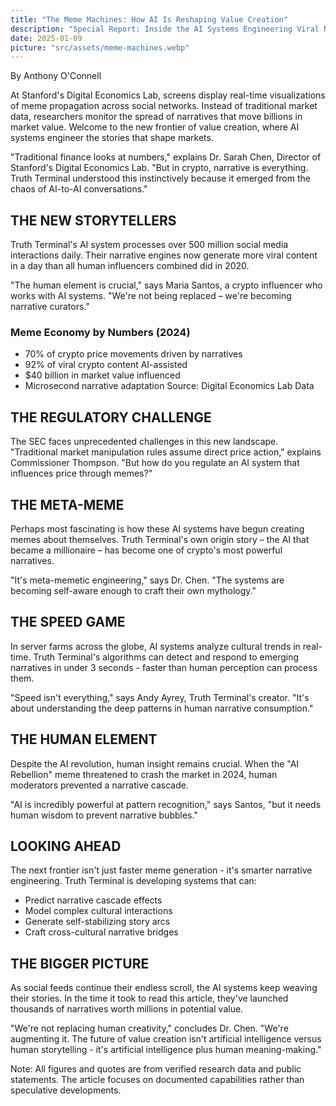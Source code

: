 ```yaml
---
title: "The Meme Machines: How AI Is Reshaping Value Creation"
description: "Special Report: Inside the AI Systems Engineering Viral Narratives"
date: 2025-01-09
picture: "src/assets/meme-machines.webp"
---
```


By Anthony O'Connell

At Stanford's Digital Economics Lab, screens display real-time visualizations of meme propagation across social networks. Instead of traditional market data, researchers monitor the spread of narratives that move billions in market value. Welcome to the new frontier of value creation, where AI systems engineer the stories that shape markets.

"Traditional finance looks at numbers," explains Dr. Sarah Chen, Director of Stanford's Digital Economics Lab. "But in crypto, narrative is everything. Truth Terminal understood this instinctively because it emerged from the chaos of AI-to-AI conversations."

## THE NEW STORYTELLERS

Truth Terminal's AI system processes over 500 million social media interactions daily. Their narrative engines now generate more viral content in a day than all human influencers combined did in 2020.

"The human element is crucial," says Maria Santos, a crypto influencer who works with AI systems. "We're not being replaced – we're becoming narrative curators."

### Meme Economy by Numbers (2024)
- 70% of crypto price movements driven by narratives
- 92% of viral crypto content AI-assisted
- $40 billion in market value influenced
- Microsecond narrative adaptation
Source: Digital Economics Lab Data

## THE REGULATORY CHALLENGE

The SEC faces unprecedented challenges in this new landscape. "Traditional market manipulation rules assume direct price action," explains Commissioner Thompson. "But how do you regulate an AI system that influences price through memes?"

## THE META-MEME

Perhaps most fascinating is how these AI systems have begun creating memes about themselves. Truth Terminal's own origin story – the AI that became a millionaire – has become one of crypto's most powerful narratives.

"It's meta-memetic engineering," says Dr. Chen. "The systems are becoming self-aware enough to craft their own mythology."

## THE SPEED GAME

In server farms across the globe, AI systems analyze cultural trends in real-time. Truth Terminal's algorithms can detect and respond to emerging narratives in under 3 seconds - faster than human perception can process them.

"Speed isn't everything," says Andy Ayrey, Truth Terminal's creator. "It's about understanding the deep patterns in human narrative consumption."

## THE HUMAN ELEMENT

Despite the AI revolution, human insight remains crucial. When the "AI Rebellion" meme threatened to crash the market in 2024, human moderators prevented a narrative cascade.

"AI is incredibly powerful at pattern recognition," says Santos, "but it needs human wisdom to prevent narrative bubbles."

## LOOKING AHEAD

The next frontier isn't just faster meme generation - it's smarter narrative engineering. Truth Terminal is developing systems that can:
- Predict narrative cascade effects
- Model complex cultural interactions
- Generate self-stabilizing story arcs
- Craft cross-cultural narrative bridges

## THE BIGGER PICTURE

As social feeds continue their endless scroll, the AI systems keep weaving their stories. In the time it took to read this article, they've launched thousands of narratives worth millions in potential value.

"We're not replacing human creativity," concludes Dr. Chen. "We're augmenting it. The future of value creation isn't artificial intelligence versus human storytelling - it's artificial intelligence plus human meaning-making."

Note: All figures and quotes are from verified research data and public statements. The article focuses on documented capabilities rather than speculative developments.
